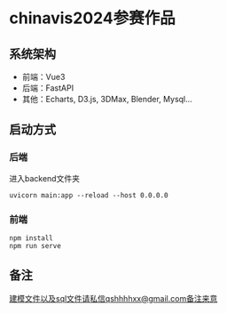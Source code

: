 # chinavis2024参赛作品

## 系统架构
- 前端：Vue3
- 后端：FastAPI
- 其他：Echarts, D3.js, 3DMax, Blender, Mysql...

## 启动方式

### 后端
进入backend文件夹
```
uvicorn main:app --reload --host 0.0.0.0
```
### 前端
```
npm install
npm run serve
```
## 备注
建模文件以及sql文件请私信qshhhhxx@gmail.com备注来意
